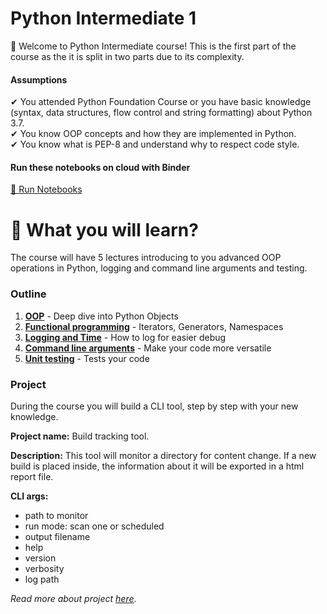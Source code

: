 # Python Intermediate 1

👋 Welcome to Python Intermediate course! This is the first part of the course as the it is split in two parts due to its complexity.

#### Assumptions
✔ You attended Python Foundation Course or you have basic knowledge (syntax, data structures, flow control and string formatting) about Python 3.7.  
✔ You know OOP concepts and how they are implemented in Python.   
✔ You know what is PEP-8 and understand why to respect code style.  

#### Run these notebooks on cloud with Binder
[🚀 Run Notebooks](https://mybinder.org/v2/gh/myshy93/Training-Python-Intermediate/HEAD)

# 📖 What you will learn?

The course will have 5 lectures introducing to you advanced OOP operations in Python, logging and command line arguments and testing.

### Outline
1. **[OOP](Lecture%201/Lecture%201.ipynb)** - Deep dive into Python Objects
2. **[Functional programming](Lecture%202/Lecture%202.ipynb)** - Iterators, Generators, Namespaces
3. **[Logging and Time](Lecture%203/Lecture%203.ipynb)** - How to log for easier debug
4. **[Command line arguments](Lecture%204/Lecture%204.ipynb)** - Make your code more versatile
5. **[Unit testing](Lecture%205/Lecture%205.ipynb)** - Tests your code

### Project

During the course you will build a CLI tool, step by step with your new knowledge.

**Project name:** Build tracking tool.

**Description:** This tool will monitor a directory for content change. If a new build is placed inside,
the information about it will be exported in a html report file.

**CLI args:**
 - path to monitor
 - run mode: scan one or scheduled
 - output filename
 - help
 - version
 - verbosity
 - log path
 
 *Read more about project [here](Project/project-description.ipynb)*.
